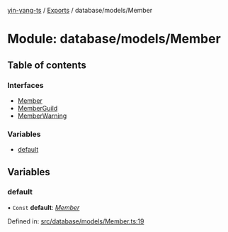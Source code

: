 [yin-yang-ts](../README.md) / [Exports](../modules.md) / database/models/Member

# Module: database/models/Member

## Table of contents

### Interfaces

- [Member](../interfaces/database_models_member.member.md)
- [MemberGuild](../interfaces/database_models_member.memberguild.md)
- [MemberWarning](../interfaces/database_models_member.memberwarning.md)

### Variables

- [default](database_models_member.md#default)

## Variables

### default

• `Const` **default**: [*Member*](../interfaces/database_models_member.member.md)

Defined in: [src/database/models/Member.ts:19](https://github.com/DetroitWhiskey136/ying-yang-ts/blob/112e06c/src/database/models/Member.ts#L19)
